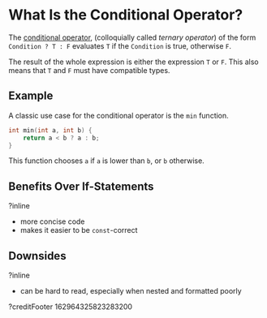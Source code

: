 # What Is the Conditional Operator?

The [conditional operator](https://en.cppreference.com/w/cpp/language/operator_other#Conditional_operator),
(colloquially called _ternary operator_)
of the form `Condition ? T : F` evaluates `T` if the `Condition` is true, otherwise `F`.

The result of the whole expression is either the expression `T` or `F`.
This also means that `T` and `F` must have compatible types.

## Example

A classic use case for the conditional operator is the `min` function.
```cpp
int min(int a, int b) {
    return a < b ? a : b;
}
```

This function chooses `a` if `a` is lower than `b`, or `b` otherwise.

## Benefits Over If-Statements
?inline
- more concise code
- makes it easier to be `const`-correct

## Downsides
?inline
- can be hard to read, especially when nested and formatted poorly

?creditFooter 162964325823283200